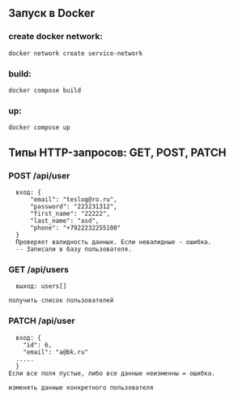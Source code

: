 ## Запуск в Docker
### create docker network:
    docker network create service-network
### build:
    docker compose build
### up:
    docker compose up

  
## Типы HTTP-запросов: GET, POST, PATCH

  ### POST /api/user
      вход: {
	      "email": "teslog@ro.ru",
	      "password": "223231312",
	      "first_name": "22222",
	      "last_name": "asd",
	      "phone": "+7922232255100"
      }
      Проверяет валидность данных. Если невалидные - ошибка.
      -- Записали в базу пользователя.

### GET /api/users
      выход: users[]
      
    получить список пользователей
      


### PATCH /api/user
      вход: {
	    "id": 6,
	    "email": "a@bk.ru"
      .....     
      }
    Если все поля пустые, либо все данные неизменны = ошибка.
    
    изменять данные конкретного пользователя
